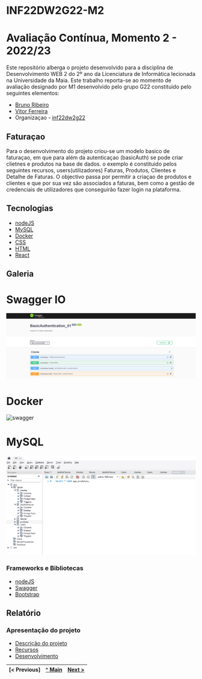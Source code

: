 # INF22DW2G22-M2

# Avaliação Contínua, Momento 2 - 2022/23

Este repositório alberga o projeto desenvolvido para a disciplina de Desenvolvimento WEB 2 do 2º ano da Licenciatura de Informática lecionada na Universidade da Maia.
Este trabalho reporta-se ao momento de avaliação designado por M1  desenvolvido pelo grupo G22 constituido pelo seguintes elementos:
* [Bruno Ribeiro](https://github.com/a040225)
* [Vitor Ferreira](https://github.com/vitorsrf)
* Organizaçao - [inf22dw2g22](https://github.com/A040225/INF22DW2G22-M2)

## Faturaçao
Para o desenvolvimento do projeto criou-se um modelo basico de faturaçao, em que para além da autenticaçao (basicAuth) se pode criar clietnes e  produtos na base de dados.  o exemplo é constituido pelos seguintes recursos, users(utilizadores) Faturas, Produtos, Clientes e Detalhe de Faturas.  O objectivo passa  por permitir a criaçao de produtos e  clientes e que por sua vez são associados a faturas, bem como a gestão de credenciais de utilizadores que conseguirão fazer login na plataforma. 

## Tecnologias
* [nodeJS](https://nodejs.org/en/)
* [MySQL](https://www.mysql.com/)
* [Docker](https://www.docker.com/)
* [CSS](https://www.w3schools.com/css//)
* [HTML](https://www.w3schools.com/html//)
* [React](https://www.react.dev//)

## Galeria
# Swagger IO
![swagger](/Documentos/Imagens/swagger.png "Swagger")

# Docker
![swagger](/Documentos/Imagens/docker.png "Docker")

# MySQL
![swagger](/Documentos/Imagens/mysql.png "MySQL")



### Frameworks e Bibliotecas
* [nodeJS](https://nodejs.org/en/)
* [Swagger](https://swagger.io/)
* [Bootstrap](https://getbootstrap.com//)

## Relatório

### Apresentação do projeto
* [Descrição do projeto](Documentos/Descricao_Projeto.md)
* [Recursos](Documentos/Recursos.md)
* [Desenvolvimento](Documentos/Desenvolvimento.md)

[< Previous] | [^ Main](../../../) | [Next >](documentos/Recursos.md)
:--- | :---: | ---: 
